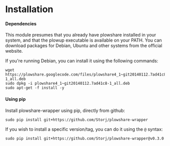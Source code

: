 Installation
============

#### Dependencies

This module presumes that you already have plowshare installed in your system,
and that the plowup executable is available on your PATH. You can download
packages for Debian, Ubuntu and other systems from the official website.

If you're running Debian, you can install it using the following commands:

    wget https://plowshare.googlecode.com/files/plowshare4_1~git20140112.7ad41c8-1_all.deb
    sudo dpkg -i plowshare4_1~git20140112.7ad41c8-1_all.deb
    sudo apt-get -f install -y


#### Using pip

Install plowshare-wrapper using pip, directly from github:

    sudo pip install git+https://github.com/Storj/plowshare-wrapper

If you wish to install a specific version/tag, you can do it using the `@` syntax:

    sudo pip install git+https://github.com/Storj/plowshare-wrapper@v0.3.0
